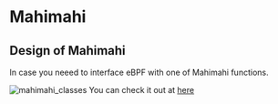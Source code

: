 # Mahimahi 

## Design of Mahimahi

In case you neeed to interface eBPF with one of Mahimahi functions.

![mahimahi_classes](https://user-images.githubusercontent.com/48962845/236048296-84518a5d-66ad-45b1-b3d3-efbeeb549bfb.png) You can check it out at [here](https://github.com/oss-slu/Congestion-control-emulator/blob/main/contrib/mahimahi/uml.drawio)
